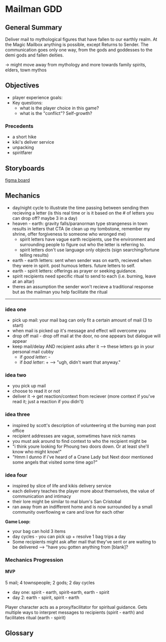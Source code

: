 # Mailman GDD

## General Summary
Deliver mail to mythological figures that have fallen to our earthly realm. At the Magic Mailbox anything is possible, except Returns to Sender. The communication goes only one way, from the gods and goddesses to the demi gods and fallen deities.

-> might move away from mythology and more towards family spirits, elders, town mythos

## Objectives
* player experience goals: 
* Key questions:
  * what is the player choice in this game?
  * what is the "conflict"? Self-growth?

### Precedents
* a short hike
* kiki's deliver service
* unpacking
* spiritfarer


## Storyboards
[figma board](https://www.figma.com/file/fJZIhj5K0chMUrN2d5bEaw/MAIL-MAN_todo?node-id=9%3A2)

## Mechanics

* day/night cycle to illustrate the time passing between sending then recieving a letter (is this real time or is it based on the # of letters you can drop off? maybe 3 in a day)
* heaven - earth: gravity falls/paranorman type strangeness in town results in letters that CTA (ie clean up my tombstone, remember my shrine, offer forgiveness to someone who wronged me)
  * spirit letters have vague earth recipients, use the environment and surrounding people to figure out who the letter is referring to. 
  * spirit letters don't use language only objects (sign searching/fortune telling results)
* earth - earth letters: sent when sender was on earth, recieved when they were in spirit. post humous letters. future letters to self.
* earth - spirit letters: offerings as prayer or seeking guidance.
 * spirit recipients need specific ritual to send to each (i.e. burning, leave at an altar)
 * theres an assumption the sender won't recieve a traditional response but as the mailman you help facilitate the ritual

---

### idea one
* pick up mail: your mail bag can only fit a certain amount of mail (3 to start)
 * when mail is picked up it's message and effect will overcome you 
* drop off mail - drop off mail at the door, no one appears but dialogue will appear
* keep mail/delay AND recipient asks after it --> these letters go in your personal mail cubby
    * if *good letter*: -
    * if *bad letter*: + --> "ugh, didn't want that anyway."

### idea two
* you pick up mail
 * choose to read it or not 
* deliver it -> get reaction/context from reciever (more context if you've read it; just a reaction if you didn't)

### idea three
* inspired by scott's description of volunteering st the burning man post office
* recipient addresses are vague, somwtimes have nick names
* you must ask around to find context to who the recipient might be
 * "i think youre looking for Phoung two doors down. Or at least she'll know who might know!"
 * "Hmm I dunno if i've heard of a Crane Lady but Next door mentioned some angels that visited some time ago?"

### idea four
* inspired by slice of life and kikis delivery service
* each delivery teaches the player more about themselves, the value of communication and intimacy
* their lore might be similar to mal blum's San Cristobal
* ran away from an indifferent home and is now surrounded by a small community overflowing w care and love for each other

__Game Loop:__

* your bag can hold 3 items
* day cycles - you can pick up + resolve 1 bag trips a day
* Some recipients might ask after mail that they've sent or are waiting to be delivered --> "have you gotten anything from [blank]?
    
### Mechanics Progression

 #### MVP
 5 mail; 4 townspeople; 2 gods; 2 day cycles
 * day one: spirit - earth, spirit-earth, earth - spirit
 * day 2: earth - spirit, spirit - earth
 
 Player character acts as a proxy/facilitator for spiritual guidance. Gets multiple ways to interpret messages to recipients (spirit - earth) and facilitates ritual (earth - spirit)

## Glossary
